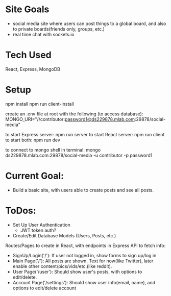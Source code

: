 # Site Goals
- social media site where users can post things to a global board, and also to private boards(friends only, groups, etc.)
- real time chat with sockets.io
# Tech Used
  React, Express, MongoDB
# Setup
npm install
npm run client-install

create an .env file at root with the following (to access database):
MONGO_URI="//contributor:password1@ds229878.mlab.com:29878/social-media"

to start Express server: npm run server
to start React server: npm run client  
to start both: npm run dev

to connect to mongo shell in terminal:
mongo ds229878.mlab.com:29878/social-media -u contributor -p password1
# Current Goal:
- Build a basic site, with users able to create posts and see all posts.

# ToDos:
- Set Up User Authentication
  - JWT token auth?
- Create/Edit Database Models (Users, Posts, etc.)  

Routes/Pages to create in React, with endpoints in Express API to fetch info:
- SignUp/Login('/'): If user not logged in, show forms to sign up/log in
- Main Page('/'): All posts are shown. Text for now(like Twitter), later enable other content/pics/vids/etc.(like reddit).
- User Page('/user'): Should show user's posts, with options to edit/delete.
- Account Page('/settings'): Should show user info(email, name), and options to edit/delete account
